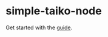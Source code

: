 # simple-taiko-node

Get  started  with  the [guide](https://docs.taiko.xyz/guides/run-a-taiko-node).
